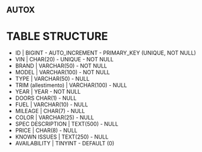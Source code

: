 ## AUTOX

# TABLE STRUCTURE
 - ID | BIGINT - AUTO_INCREMENT - PRIMARY_KEY (UNIQUE, NOT NULL)
 - VIN | CHAR(20) - UNIQUE - NOT NULL
 - BRAND | VARCHAR(50) - NOT NULL
 - MODEL | VARCHAR(100) - NOT NULL
 - TYPE | VARCHAR(50) -  NULL
 - TRIM (allestimento) | VARCHAR(100) -  NULL 
 - YEAR | YEAR - NOT NULL 
 - DOORS CHAR(1) - NULL
 - FUEL | VARCHAR(10) - NULL 
 - MILEAGE | CHAR(7) - NULL
 - COLOR | VARCHAR(25) -  NULL  
 - SPEC DESCRIPTION | TEXT(500) - NULL    
 - PRICE | CHAR(8) - NULL 
 - KNOWN ISSUES  | TEXT(250) - NULL   
 - AVAILABILITY | TINYINT - DEFAULT (0)

